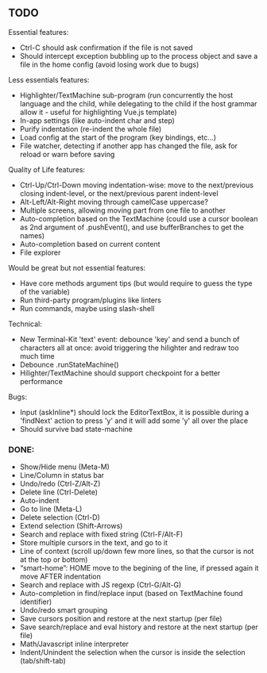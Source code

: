 
## TODO

Essential features:

* Ctrl-C should ask confirmation if the file is not saved
* Should intercept exception bubbling up to the process object and save a file in the home config (avoid losing work due to bugs)



Less essentials features:

* Highlighter/TextMachine sub-program (run concurrently the host language and the child, while delegating to the child
  if the host grammar allow it - useful for highlighting Vue.js template)
* In-app settings (like auto-indent char and step)
* Purify indentation (re-indent the whole file)
* Load config at the start of the program (key bindings, etc...)
* File watcher, detecting if another app has changed the file, ask for reload or warn before saving



Quality of Life features:

* Ctrl-Up/Ctrl-Down moving indentation-wise: move to the next/previous closing indent-level, or the next/previous parent indent-level
* Alt-Left/Alt-Right moving through camelCase uppercase?
* Multiple screens, allowing moving part from one file to another
* Auto-completion based on the TextMachine (could use a cursor boolean as 2nd argument of .pushEvent(), and use bufferBranches to get the names)
* Auto-completion based on current content
* File explorer



Would be great but not essential features:

* Have core methods argument tips (but would require to guess the type of the variable)
* Run third-party program/plugins like linters
* Run commands, maybe using slash-shell



Technical:

* New Terminal-Kit 'text' event: debounce 'key' and send a bunch of characters all at once:
  avoid triggering the hilighter and redraw too much time
* Debounce .runStateMachine()
* Hilighter/TextMachine should support checkpoint for a better performance



Bugs:

* Input (askInline*) should lock the EditorTextBox, it is possible during a 'findNext' action to press 'y' and it will add some 'y' all over the place
* Should survive bad state-machine



### DONE:

* Show/Hide menu (Meta-M)
* Line/Column in status bar
* Undo/redo (Ctrl-Z/Alt-Z)
* Delete line (Ctrl-Delete)
* Auto-indent
* Go to line (Meta-L)
* Delete selection (Ctrl-D)
* Extend selection (Shift-Arrows)
* Search and replace with fixed string (Ctrl-F/Alt-F)
* Store multiple cursors in the text, and go to it
* Line of context (scroll up/down few more lines, so that the cursor is not at the top or bottom)
* “smart-home”: HOME move to the begining of the line, if pressed again it move AFTER indentation
* Search and replace with JS regexp (Ctrl-G/Alt-G)
* Auto-completion in find/replace input (based on TextMachine found identifier)
* Undo/redo smart grouping
* Save cursors position and restore at the next startup (per file)
* Save search/replace and eval history and restore at the next startup (per file)
* Math/Javascript inline interpreter
* Indent/Unindent the selection when the cursor is inside the selection (tab/shift-tab)


